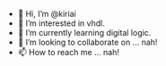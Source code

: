 - 👋 Hi, I’m @kiriai
- 👀 I’m interested in vhdl.
- 🌱 I’m currently learning digital logic.
- 💞️ I’m looking to collaborate on ... nah!
- 📫 How to reach me ... nah!

<!---
kiriai/kiriai is a ✨ special ✨ repository because its `README.md` (this file) appears on your GitHub profile.
You can click the Preview link to take a look at your changes.
--->
